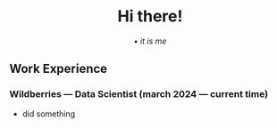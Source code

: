<!-- gradient line -->
<p align="center">
  <img src="https://img.shields.io/badge/-🌈%20gradient%20line-ffffff00?style=for-the-badge" width="100%" height="2">
</p>

<!-- name and brief -->
<h1 align="center">Hi there! </h1>

<p align="center">
  <em>• it is me </em><br>
</p>

<!-- Рабочий опыт -->
## Work Experience

### Wildberries — Data Scientist (march 2024 — current time)
  - did something

<!-- other gradient line -->
<p align="center">
  <img src="https://img.shields.io/badge/-🌈%20gradient%20line-ffffff00?style=for-the-badge" width="100%" height="2">
</p>
